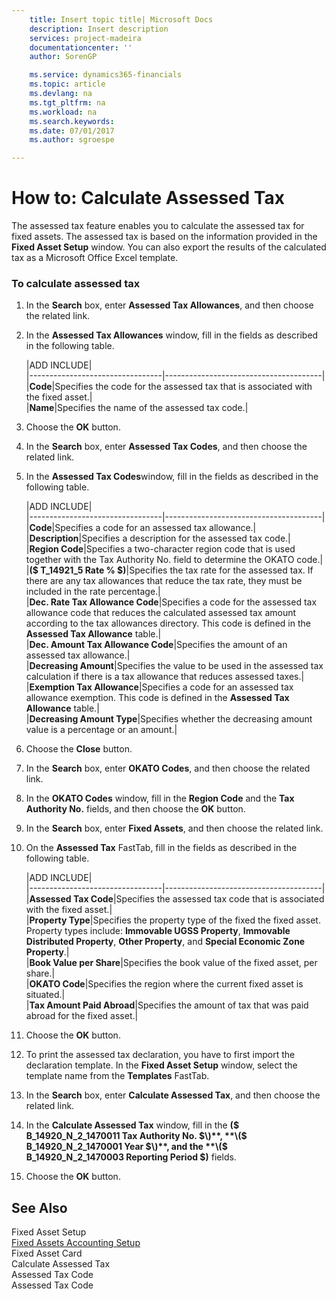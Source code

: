 ```yaml
---
    title: Insert topic title| Microsoft Docs
    description: Insert description
    services: project-madeira
    documentationcenter: ''
    author: SorenGP

    ms.service: dynamics365-financials
    ms.topic: article
    ms.devlang: na
    ms.tgt_pltfrm: na
    ms.workload: na
    ms.search.keywords:
    ms.date: 07/01/2017
    ms.author: sgroespe

---
```

# How to: Calculate Assessed Tax
The assessed tax feature enables you to calculate the assessed tax for fixed assets. The assessed tax is based on the information provided in the **Fixed Asset Setup** window. You can also export the results of the calculated tax as a Microsoft Office Excel template.  
  
### To calculate assessed tax  
  
1.  In the **Search** box, enter **Assessed Tax Allowances**, and then choose the related link.  
  
2.  In the **Assessed Tax Allowances** window, fill in the fields as described in the following table.  
  
    |ADD INCLUDE<!--[!INCLUDE[bp_tablefield](../../includes/bp_tabledescription_md.md)]-->|  
    |---------------------------------|---------------------------------------|  
    |**Code**|Specifies the code for the assessed tax that is associated with the fixed asset.|  
    |**Name**|Specifies the name of the assessed tax code.|  
  
3.  Choose the **OK** button.  
  
4.  In the **Search** box, enter **Assessed Tax Codes**, and then choose the related link.  
  
5.  In the **Assessed Tax Codes**window, fill in the fields as described in the following table.  
  
    |ADD INCLUDE<!--[!INCLUDE[bp_tablefield](../../includes/bp_tabledescription_md.md)]-->|  
    |---------------------------------|---------------------------------------|  
    |**Code**|Specifies a code for an assessed tax allowance.|  
    |**Description**|Specifies a description for the assessed tax code.|  
    |**Region Code**|Specifies a two-character region code that is used together with the Tax Authority No. field to determine the OKATO code.|  
    |**\($ T\_14921\_5 Rate % $\)**|Specifies the tax rate for the assessed tax. If there are any tax allowances that reduce the tax rate, they must be included in the rate percentage.|  
    |**Dec. Rate Tax Allowance Code**|Specifies a code for the assessed tax allowance code that reduces the calculated assessed tax amount according to the tax allowances directory. This code is defined in the **Assessed Tax Allowance** table.|  
    |**Dec. Amount Tax Allowance Code**|Specifies the amount of an assessed tax allowance.|  
    |**Decreasing Amount**|Specifies the value to be used in the assessed tax calculation if there is a tax allowance that reduces assessed taxes.|  
    |**Exemption Tax Allowance**|Specifies a code for an assessed tax allowance exemption. This code is defined in the **Assessed Tax Allowance** table.|  
    |**Decreasing Amount Type**|Specifies whether the decreasing amount value is a percentage or an amount.|  
  
6.  Choose the **Close** button.  
  
7.  In the **Search** box, enter **OKATO Codes**, and then choose the related link.  
  
8.  In the **OKATO Codes** window, fill in the **Region Code** and the **Tax Authority No.** fields, and then choose the **OK** button.  
  
9. In the **Search** box, enter **Fixed Assets**, and then choose the related link.  
  
10. On the **Assessed Tax** FastTab, fill in the fields as described in the following table.  
  
    |ADD INCLUDE<!--[!INCLUDE[bp_tablefield](../../includes/bp_tabledescription_md.md)]-->|  
    |---------------------------------|---------------------------------------|  
    |**Assessed Tax Code**|Specifies the assessed tax code that is associated with the fixed asset.|  
    |**Property Type**|Specifies the property type of the fixed the fixed asset. Property types include: **Immovable UGSS Property**, **Immovable Distributed Property**, **Other Property**, and **Special Economic Zone Property**.|  
    |**Book Value per Share**|Specifies the book value of the fixed asset, per share.|  
    |**OKATO Code**|Specifies the region where the current fixed asset is situated.|  
    |**Tax Amount Paid Abroad**|Specifies the amount of tax that was paid abroad for the fixed asset.|  
  
11. Choose the **OK** button.  
  
12. To print the assessed tax declaration, you have to first import the declaration template. In the **Fixed Asset Setup** window, select the template name from the **Templates** FastTab.  
  
13. In the **Search** box, enter **Calculate Assessed Tax**, and then choose the related link.  
  
14. In the **Calculate Assessed Tax** window, fill in the **\($ B\_14920\_N\_2\_1470011 Tax Authority No. $\)**, **\($ B\_14920\_N\_2\_1470001 Year $\)**, and the **\($ B\_14920\_N\_2\_1470003 Reporting Period $\)** fields.  
  
15. Choose the **OK** button.  
  
## See Also  
 Fixed Asset Setup   
 [Fixed Assets Accounting Setup](../fixed-assets-accounting-setup.md)   
 Fixed Asset Card   
 Calculate Assessed Tax   
 Assessed Tax Code   
 Assessed Tax Code